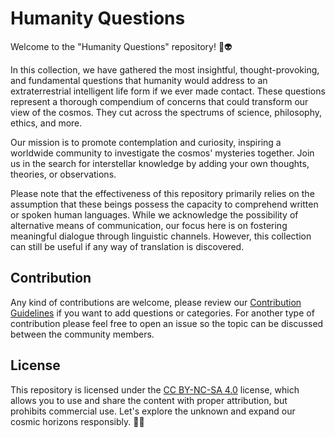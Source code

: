 # Humanity Questions

Welcome to the "Humanity Questions" repository! 🌌👽

In this collection, we have gathered the most insightful, thought-provoking, and fundamental questions that humanity would address to an extraterrestrial intelligent life form if we ever made contact. These questions represent a thorough compendium of concerns that could transform our view of the cosmos. They cut across the spectrums of science, philosophy, ethics, and more.

Our mission is to promote contemplation and curiosity, inspiring a worldwide community to investigate the cosmos' mysteries together. Join us in the search for interstellar knowledge by adding your own thoughts, theories, or observations.

Please note that the effectiveness of this repository primarily relies on the assumption that these beings possess the capacity to comprehend written or spoken human languages. While we acknowledge the possibility of alternative means of communication, our focus here is on fostering meaningful dialogue through linguistic channels. However, this collection can still be useful if any way of translation is discovered.

## Contribution

Any kind of contributions are welcome, please review our [Contribution Guidelines](CONTRIBUTING.md) if you want to add questions or categories. For another type of contribution please feel free to open an issue so the topic can be discussed between the community members.

## License

This repository is licensed under the [CC BY-NC-SA 4.0](http://creativecommons.org/licenses/by-nc-sa/4.0/) license, which allows you to use and share the content with proper attribution, but prohibits commercial use. Let's explore the unknown and expand our cosmic horizons responsibly. 🚀🌌